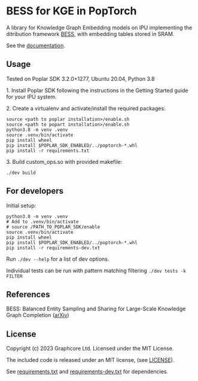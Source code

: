 # BESS for KGE in PopTorch

A library for Knowledge Graph Embedding models on IPU implementing the ditribution framework [BESS](https://arxiv.org/abs/2211.12281), with embedding tables stored in SRAM.

See the [documentation](https://symmetrical-adventure-69267rm.pages.github.io/).

## Usage

Tested on Poplar SDK 3.2.0+1277, Ubuntu 20.04, Python 3.8


1\. Install Poplar SDK following the instructions in the Getting Started guide for your IPU system.

2\. Create a virtualenv and activate/install the required packages:
```
source <path to poplar installation>/enable.sh
source <path to popart installation>/enable.sh
python3.8 -m venv .venv
source .venv/bin/activate
pip install wheel
pip install $POPLAR_SDK_ENABLED/../poptorch-*.whl
pip install -r requirements.txt 
```

3\. Build custom_ops.so with provided makefile:
```
./dev build
```

## For developers

Initial setup:

```
python3.8 -m venv .venv
# Add to .venv/bin/activate
# source /PATH_TO_POPLAR_SDK/enable
source .venv/bin/activate
pip install wheel
pip install $POPLAR_SDK_ENABLED/../poptorch-*.whl
pip install -r requirements-dev.txt
```

Run `./dev --help` for a list of dev options.

Individual tests can be run with pattern matching filtering `./dev tests -k FILTER`


## References
BESS: Balanced Entity Sampling and Sharing for Large-Scale Knowledge Graph Completion ([arXiv](https://arxiv.org/abs/2211.12281))

## License

Copyright (c) 2023 Graphcore Ltd. Licensed under the MIT License.

The included code is released under an MIT license, (see [LICENSE](LICENSE)).

See [requirements.txt](requirements.txt) and [requirements-dev.txt](requirements-dev.txt) for dependencies.
